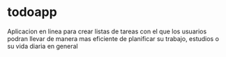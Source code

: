 # todoapp
Aplicacion en linea para crear listas de tareas con el que los usuarios podran llevar de manera mas eficiente de planificar su trabajo, estudios o su vida diaria en general
